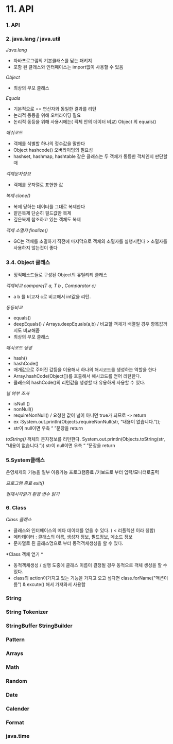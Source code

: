 
# 11. API

### 1. API

### 2. java.lang / java.util
*Java.lang*
 - 자바프로그램의 기본클래스를 담는 패키지
 -  포함 된 클래스와 인터페이스는 import없이 사용할 수 있음
 
*Object*
 - 최상의 부모 클래스 
 
*Equals*
 - 기본적으로 == 연산자와 동일한 결과를 리턴
 - 논리적 동등을 위해 오버라이딩 필요
 - 논리적 동등을 위해 사용시에는( 객체 안의 데이터 비교) Object 의 equals()

*해쉬코드*
 - 객체를 식별할 하나의 정수값을 말한다
 - Object hashcode() 오버라이딩의 필요성
 - hashset, hashmap, hashtable  같은 클래스는 두 객체가 동등한 객체인지 판단할 때

*객체문자정보*
 - 객체를 문자열로 표현한 값

*복제 clone()*
 - 복제 당하는 데이터를 그대로 복제한다
 - 얕은복제 단순히 필드값만 복제
 - 깊은복제 참조하고 있는 객체도 복제

*객체 소멸자 finalize()*
 - GC는 객체를 소멸하기 직전에 마지막으로 객체의 소멸자를 실행시킨다 > 소멸자를 사용하지 않는것이 좋다

### 3.4. Object 클래스

 - 정적메소드들로 구성된 Object의 유틸리티 클래스

*객체비교 compare(T a, T b , Comparator<T> c)*
 -  a b 를 비교자 c로 비교해서 int값을 리턴.  

*동등비교*
- equals()
- deepEquals() / Arrays.deepEquals(a,b) / 비교할 객체가 배열일 경우 항목값까지도 비교해줌
- 최상의 부모 클래스 

*해시코드 생성*
- hash() 
- hashCode()
- 매개값으로 주어진 값등을 이용해서 하나의 해시코드를 생성하는 역할을 한다
- Array.hsahCode(Object[])를 호출해서 해시코드를 얻어 리턴한다.
- 클래스의 hashCode()의 리턴값을 생성할 때 유용하게 사용할 수 있다.

*널 여부 조사*
- isNull () 
- nonNull()
- requireNonNull() / 요청한 값이 널이 아니면 true가 되므로 -> return
- ex :System.out.println(Objects.requireNonNull(str, “내용이 없습니다.”));
- str이 null이면 우측 “ ”문장을 return

*toString()*
객체의 문자정보를 리턴한다.
System.out.println(Objects.toString(str, “내용이 없습니다.”))
str이 null이면 우측 “ ”문장을 return

### 5.System클래스
운영체제의 기능을 일부 이용가능
프로그램종료 /키보드로 부터 입력/모니터로출력
  
*프로그램 종료 exit()*
 
*현재시각읽기*
*환경 변수 읽기*

### 6. Class
 
*Class 클래스*
- 클래스와 인터페이스의 메타 데이터를 얻을 수 있다. ( < 리플렉션 이라 칭함)
- 메타데이터 : 클래스의 이름, 생성자 정보, 필드정보, 메소드 정보
- 문자열로 된 클래스명으로 부터 동적객체생성을 할 수 있다.

*Class 객체 얻기 *
- 동적객체생성 / 실행 도중에 클래스 이름이 결정될 경우 동적으로 객체 생성을 할 수 있다.
- class의 action이가지고 있는 기능을 가지고 오고 싶다면 class.forName("액션이름")  &  excute() 해서 가져와서 사용함
                                     
### String


### String Tokenizer

### StringBuffer StringBuilder

### Pattern

### Arrays

### Math

### Random

### Date

### Calender

### Format

### java.time

  
